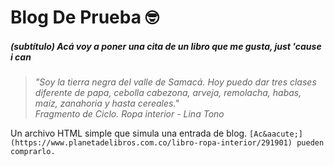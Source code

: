 # Blog De Prueba &#129299;
##### (subt&iacute;tulo) Ac&aacute; voy a poner una cita de un libro que me gusta, just 'cause i can
>_"Soy la tierra negra del valle de Samac&aacute;. Hoy puedo dar tres clases diferente de papa, cebolla cabezona, arveja, remolacha, habas, ma&iacute;z, zanahoria y hasta cereales."  
Fragmento de Ciclo. Ropa interior - Lina Tono_

Un archivo HTML simple que simula una entrada de blog.
`[Ac&aacute;](https://www.planetadelibros.com.co/libro-ropa-interior/291901) pueden comprarlo.`
